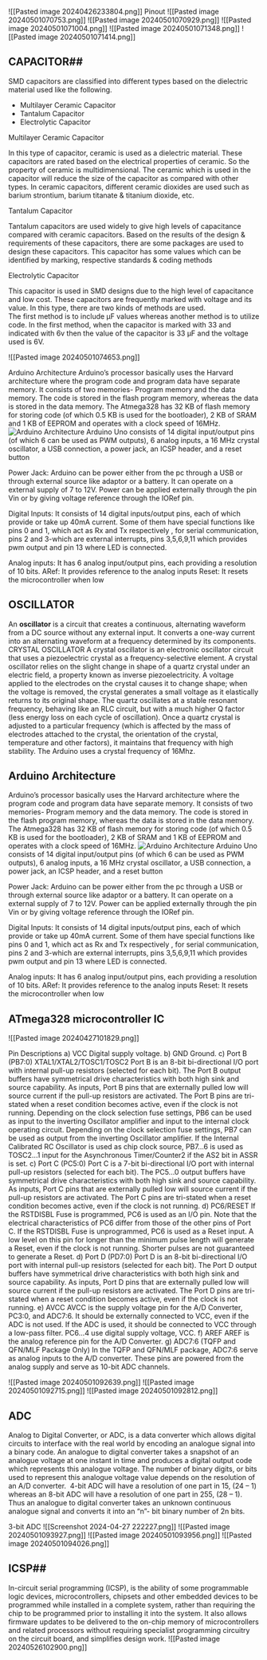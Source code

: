 ![[Pasted image 20240426233804.png]]
Pinout
![[Pasted image 20240501070753.png]]
![[Pasted image 20240501070929.png]]
![[Pasted image 20240501071004.png]]
![[Pasted image 20240501071348.png]]
![[Pasted image 20240501071414.png]]

## CAPACITOR##

SMD capacitors are classified into different types based on the dielectric material used like the following.

- Multilayer Ceramic Capacitor
- Tantalum Capacitor
- Electrolytic Capacitor

Multilayer Ceramic Capacitor

In this type of capacitor, ceramic is used as a dielectric material. These capacitors are rated based on the electrical properties of ceramic. So the property of ceramic is multidimensional. The ceramic which is used in the capacitor will reduce the size of the capacitor as compared with other types. In ceramic capacitors, different ceramic dioxides are used such as barium strontium, barium titanate & titanium dioxide, etc.

Tantalum Capacitor

Tantalum capacitors are used widely to give high levels of capacitance compared with ceramic capacitors. Based on the results of the design & requirements of these capacitors, there are some packages are used to design these capacitors. This capacitor has some values which can be identified by marking, respective standards & coding methods

Electrolytic Capacitor

This capacitor is used in SMD designs due to the high level of capacitance and low cost. These capacitors are frequently marked with voltage and its value. In this type, there are two kinds of methods are used.  
The first method is to include µF values whereas another method is to utilize code. In the first method, when the capacitor is marked with 33 and indicated with 6v then the value of the capacitor is 33 µF and the voltage used is 6V.

![[Pasted image 20240501074653.png]]







Arduino Architecture
Arduino’s processor basically uses the Harvard architecture where the program code and program data have separate memory. It consists of two memories- Program memory and the data memory. The code is stored in the flash program memory, whereas the data is stored in the data memory. The Atmega328 has 32 KB of flash memory for storing code (of which 0.5 KB is used for the bootloader), 2 KB of SRAM and 1 KB of EEPROM and operates with a clock speed of 16MHz.
![Arduino Architecture](https://www.elprocus.com/wp-content/uploads/2013/08/2.jpg)
Arduino Uno consists of 14 digital input/output pins (of which 6 can be used as PWM outputs), 6 analog inputs, a 16 MHz crystal oscillator, a USB connection, a power jack, an ICSP header, and a reset button

Power Jack:  Arduino can be power either from the pc through a USB or through external source like adaptor or a battery. It can operate on a external supply of 7 to 12V. Power can be applied externally through the pin Vin or by giving voltage reference through the IORef pin.

Digital Inputs: It consists of 14 digital inputs/output pins, each of which provide or take up 40mA current. Some of them have special functions like pins 0 and 1, which act as Rx and Tx respectively , for serial communication, pins 2 and 3-which are external interrupts, pins 3,5,6,9,11 which provides pwm output and pin 13 where LED is connected.

Analog inputs: It has 6 analog input/output pins, each providing a resolution of 10 bits.
ARef: It provides reference to the analog inputs
Reset: It resets the microcontroller when low


## OSCILLATOR ##
An **oscillator** is a circuit that creates a continuous, alternating waveform from a DC source without any external input. It converts a one-way current into an alternating waveform at a frequency determined by its components.
 CRYSTAL OSCILLATOR
  A crystal oscillator is an electronic oscillator circuit that uses a piezoelectric crystal as a frequency-selective element. A crystal oscillator relies on the slight change in shape of a quartz crystal under an electric field, a property known as inverse piezoelectricity. A voltage applied to the electrodes on the crystal causes it to change shape; when the voltage is removed, the crystal generates a small voltage as it elastically returns to its original shape. The quartz oscillates at a stable resonant frequency, behaving like an RLC circuit, but with a much higher Q factor (less energy loss on each cycle of oscillation). Once a quartz crystal is adjusted to a particular frequency (which is affected by the mass of electrodes attached to the crystal, the orientation of the crystal, temperature and other factors), it maintains that frequency with high stability.
  The Arduino uses a crystal frequency of 16Mhz.

## Arduino Architecture ##
Arduino’s processor basically uses the Harvard architecture where the program code and program data have separate memory. It consists of two memories- Program memory and the data memory. The code is stored in the flash program memory, whereas the data is stored in the data memory. The Atmega328 has 32 KB of flash memory for storing code (of which 0.5 KB is used for the bootloader), 2 KB of SRAM and 1 KB of EEPROM and operates with a clock speed of 16MHz.
![Arduino Architecture](https://www.elprocus.com/wp-content/uploads/2013/08/2.jpg)
Arduino Uno consists of 14 digital input/output pins (of which 6 can be used as PWM outputs), 6 analog inputs, a 16 MHz crystal oscillator, a USB connection, a power jack, an ICSP header, and a reset button

Power Jack:  Arduino can be power either from the pc through a USB or through external source like adaptor or a battery. It can operate on a external supply of 7 to 12V. Power can be applied externally through the pin Vin or by giving voltage reference through the IORef pin.

Digital Inputs: It consists of 14 digital inputs/output pins, each of which provide or take up 40mA current. Some of them have special functions like pins 0 and 1, which act as Rx and Tx respectively , for serial communication, pins 2 and 3-which are external interrupts, pins 3,5,6,9,11 which provides pwm output and pin 13 where LED is connected.

Analog inputs: It has 6 analog input/output pins, each providing a resolution of 10 bits.
ARef: It provides reference to the analog inputs
Reset: It resets the microcontroller when low

## ATmega328 microcontroller IC ##
![[Pasted image 20240427101829.png]]

Pin Descriptions
a) VCC
Digital supply voltage.
b) GND
Ground.
c) Port B (PB7:0) XTAL1/XTAL2/TOSC1/TOSC2
Port B is an 8-bit bi-directional I/O port with internal pull-up resistors (selected for each bit). The Port B output buffers have symmetrical drive characteristics with both high sink and source capability. As inputs, Port B pins that are externally pulled low will source current if the pull-up resistors are activated. The Port B pins are tri-stated when a reset condition becomes active, even if the clock is not running. Depending on the clock selection fuse settings, PB6 can be used as input to the inverting Oscillator amplifier and input to the internal clock operating circuit. Depending on the clock selection fuse settings, PB7 can be used as output from the inverting Oscillator amplifier.
If the Internal Calibrated RC Oscillator is used as chip clock source, PB7...6 is used as TOSC2...1 input for the Asynchronous Timer/Counter2 if the AS2 bit in ASSR is set.
c) Port C (PC5:0)
Port C is a 7-bit bi-directional I/O port with internal pull-up resistors (selected for each bit). The PC5...0 output buffers have symmetrical drive characteristics with both high sink and source capability. As inputs, Port C pins that are externally pulled low will source current if the pull-up resistors are activated. The Port C pins are tri-stated when a reset condition becomes active, even if the clock is not running.
d) PC6/RESET
If the RSTDISBL Fuse is programmed, PC6 is used as an I/O pin. Note that the electrical characteristics of PC6 differ from those of the other pins of Port C.
If the RSTDISBL Fuse is unprogrammed, PC6 is used as a Reset input. A low level on this pin for longer than the minimum pulse length will generate a Reset, even if the clock is not running.  Shorter pulses are not guaranteed to generate a Reset.
d) Port D (PD7:0)
Port D is an 8-bit bi-directional I/O port with internal pull-up resistors (selected for each bit). The Port D output buffers have symmetrical drive characteristics with both high sink and source capability. As inputs, Port D pins that are externally pulled low will source current if the pull-up resistors are activated. The Port D pins are tri-stated when a reset condition becomes active, even if the clock is not running.
e) AVCC
AVCC is the supply voltage pin for the A/D Converter, PC3:0, and ADC7:6. It should be externally connected to VCC, even if the ADC is not used. If the ADC is used, it should be connected to VCC through a low-pass filter. PC6...4 use digital supply voltage, VCC.
f) AREF
AREF is the analog reference pin for the A/D Converter.
g) ADC7:6 (TQFP and QFN/MLF Package Only)
In the TQFP and QFN/MLF package, ADC7:6 serve as analog inputs to the A/D converter. These pins are powered from the analog supply and serve as 10-bit ADC channels.

![[Pasted image 20240501092639.png]]
![[Pasted image 20240501092715.png]]
![[Pasted image 20240501092812.png]]


## ADC
Analog to Digital Converter, or ADC, is a data converter which allows digital circuits to interface with the real world by encoding an analogue signal into a binary code. An analogue to digital converter takes a snapshot of an analogue voltage at one instant in time and produces a digital output code which represents this analogue voltage. The number of binary digits, or bits used to represent this analogue voltage value depends on the resolution of an A/D converter.  4-bit ADC will have a resolution of one part in 15, (24 – 1) whereas an 8-bit ADC will have a resolution of one part in 255, (28 – 1). Thus an analogue to digital converter takes an unknown continuous analogue signal and converts it into an “n”- bit binary number of 2n bits.

3-bit ADC
![[Screenshot 2024-04-27 222227.png]]
![[Pasted image 20240501093927.png]]
![[Pasted image 20240501093956.png]]
![[Pasted image 20240501094026.png]]





## ICSP##
 In-circuit serial programming (ICSP), is the ability of some programmable logic devices, microcontrollers, chipsets and other embedded devices to be programmed while installed in a complete system, rather than requiring the chip to be programmed prior to installing it into the system. It also allows firmware updates to be delivered to the on-chip memory of microcontrollers and related processors without requiring specialist programming circuitry on the circuit board, and simplifies design work.
 ![[Pasted image 20240526102900.png]]


 